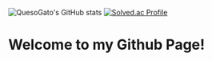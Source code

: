 ![QuesoGato's GitHub stats](https://github-readme-stats.vercel.app/api?username=queso-gato1355&show_icons=true&theme=cobalt)
[![Solved.ac Profile](http://mazassumnida.wtf/api/generate_badge?boj=kuroneko0321)](https://solved.ac/kuroneko0321)

# Welcome to my Github Page!
